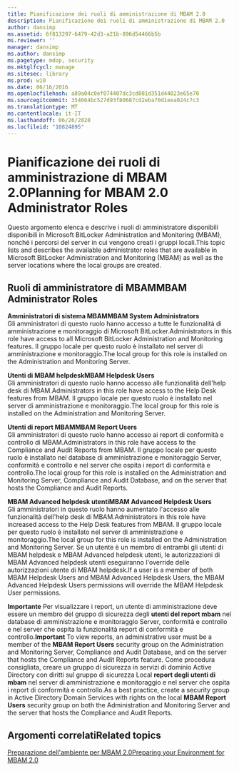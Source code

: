 ```yaml
---
title: Pianificazione dei ruoli di amministrazione di MBAM 2.0
description: Pianificazione dei ruoli di amministrazione di MBAM 2.0
author: dansimp
ms.assetid: 6f813297-6479-42d3-a21b-896d54466b5b
ms.reviewer: ''
manager: dansimp
ms.author: dansimp
ms.pagetype: mdop, security
ms.mktglfcycl: manage
ms.sitesec: library
ms.prod: w10
ms.date: 06/16/2016
ms.openlocfilehash: a89a04c0ef074407dc3cd081d351d44023e65e70
ms.sourcegitcommit: 354664bc527d93f80687cd2eba70d1eea024c7c3
ms.translationtype: MT
ms.contentlocale: it-IT
ms.lasthandoff: 06/26/2020
ms.locfileid: "10824895"
---
```

# <span data-ttu-id="8125e-103">Pianificazione dei ruoli di amministrazione di MBAM 2.0</span><span class="sxs-lookup"><span data-stu-id="8125e-103">Planning for MBAM 2.0 Administrator Roles</span></span>


<span data-ttu-id="8125e-104">Questo argomento elenca e descrive i ruoli di amministratore disponibili disponibili in Microsoft BitLocker Administration and Monitoring (MBAM), nonché i percorsi del server in cui vengono creati i gruppi locali.</span><span class="sxs-lookup"><span data-stu-id="8125e-104">This topic lists and describes the available administrator roles that are available in Microsoft BitLocker Administration and Monitoring (MBAM) as well as the server locations where the local groups are created.</span></span>

## <span data-ttu-id="8125e-105">Ruoli di amministratore di MBAM</span><span class="sxs-lookup"><span data-stu-id="8125e-105">MBAM Administrator Roles</span></span>


<a href="" id="---------------mbam-system-administrators"></a> **<span data-ttu-id="8125e-106">Amministratori di sistema MBAM</span><span class="sxs-lookup"><span data-stu-id="8125e-106">MBAM System Administrators</span></span>**  
<span data-ttu-id="8125e-107">Gli amministratori di questo ruolo hanno accesso a tutte le funzionalità di amministrazione e monitoraggio di Microsoft BitLocker.</span><span class="sxs-lookup"><span data-stu-id="8125e-107">Administrators in this role have access to all Microsoft BitLocker Administration and Monitoring features.</span></span> <span data-ttu-id="8125e-108">Il gruppo locale per questo ruolo è installato nel server di amministrazione e monitoraggio.</span><span class="sxs-lookup"><span data-stu-id="8125e-108">The local group for this role is installed on the Administration and Monitoring Server.</span></span>

<a href="" id="---------------mbam-helpdesk-users"></a> **<span data-ttu-id="8125e-109">Utenti di MBAM helpdesk</span><span class="sxs-lookup"><span data-stu-id="8125e-109">MBAM Helpdesk Users</span></span>**  
<span data-ttu-id="8125e-110">Gli amministratori di questo ruolo hanno accesso alle funzionalità dell'help desk di MBAM.</span><span class="sxs-lookup"><span data-stu-id="8125e-110">Administrators in this role have access to the Help Desk features from MBAM.</span></span> <span data-ttu-id="8125e-111">Il gruppo locale per questo ruolo è installato nel server di amministrazione e monitoraggio.</span><span class="sxs-lookup"><span data-stu-id="8125e-111">The local group for this role is installed on the Administration and Monitoring Server.</span></span>

<a href="" id="---------------mbam-report-users"></a> **<span data-ttu-id="8125e-112">Utenti di report MBAM</span><span class="sxs-lookup"><span data-stu-id="8125e-112">MBAM Report Users</span></span>**  
<span data-ttu-id="8125e-113">Gli amministratori di questo ruolo hanno accesso ai report di conformità e controllo di MBAM.</span><span class="sxs-lookup"><span data-stu-id="8125e-113">Administrators in this role have access to the Compliance and Audit Reports from MBAM.</span></span> <span data-ttu-id="8125e-114">Il gruppo locale per questo ruolo è installato nel database di amministrazione e monitoraggio Server, conformità e controllo e nel server che ospita i report di conformità e controllo.</span><span class="sxs-lookup"><span data-stu-id="8125e-114">The local group for this role is installed on the Administration and Monitoring Server, Compliance and Audit Database, and on the server that hosts the Compliance and Audit Reports.</span></span>

<a href="" id="---------------mbam-advanced-helpdesk-users"></a> **<span data-ttu-id="8125e-115">MBAM Advanced helpdesk utenti</span><span class="sxs-lookup"><span data-stu-id="8125e-115">MBAM Advanced Helpdesk Users</span></span>**  
<span data-ttu-id="8125e-116">Gli amministratori in questo ruolo hanno aumentato l'accesso alle funzionalità dell'help desk di MBAM.</span><span class="sxs-lookup"><span data-stu-id="8125e-116">Administrators in this role have increased access to the Help Desk features from MBAM.</span></span> <span data-ttu-id="8125e-117">Il gruppo locale per questo ruolo è installato nel server di amministrazione e monitoraggio.</span><span class="sxs-lookup"><span data-stu-id="8125e-117">The local group for this role is installed on the Administration and Monitoring Server.</span></span> <span data-ttu-id="8125e-118">Se un utente è un membro di entrambi gli utenti di MBAM helpdesk e MBAM Advanced helpdesk utenti, le autorizzazioni di MBAM Advanced helpdesk utenti eseguiranno l'override delle autorizzazioni utente di MBAM helpdesk.</span><span class="sxs-lookup"><span data-stu-id="8125e-118">If a user is a member of both MBAM Helpdesk Users and MBAM Advanced Helpdesk Users, the MBAM Advanced Helpdesk Users permissions will override the MBAM Helpdesk User permissions.</span></span>

<span data-ttu-id="8125e-119">**Importante**  Per visualizzare i report, un utente di amministrazione deve essere un membro del gruppo di sicurezza degli **utenti del report mbam** nel database di amministrazione e monitoraggio Server, conformità e controllo e nel server che ospita la funzionalità report di conformità e controllo.</span><span class="sxs-lookup"><span data-stu-id="8125e-119">**Important** To view reports, an administrative user must be a member of the **MBAM Report Users** security group on the Administration and Monitoring Server, Compliance and Audit Database, and on the server that hosts the Compliance and Audit Reports feature.</span></span> <span data-ttu-id="8125e-120">Come procedura consigliata, creare un gruppo di sicurezza in servizi di dominio Active Directory con diritti sul gruppo di sicurezza Local **report degli utenti di mbam** nel server di amministrazione e monitoraggio e nel server che ospita i report di conformità e controllo.</span><span class="sxs-lookup"><span data-stu-id="8125e-120">As a best practice, create a security group in Active Directory Domain Services with rights on the local **MBAM Report Users** security group on both the Administration and Monitoring Server and the server that hosts the Compliance and Audit Reports.</span></span>

 

## <span data-ttu-id="8125e-121">Argomenti correlati</span><span class="sxs-lookup"><span data-stu-id="8125e-121">Related topics</span></span>


[<span data-ttu-id="8125e-122">Preparazione dell'ambiente per MBAM 2.0</span><span class="sxs-lookup"><span data-stu-id="8125e-122">Preparing your Environment for MBAM 2.0</span></span>](preparing-your-environment-for-mbam-20-mbam-2.md)

 

 





